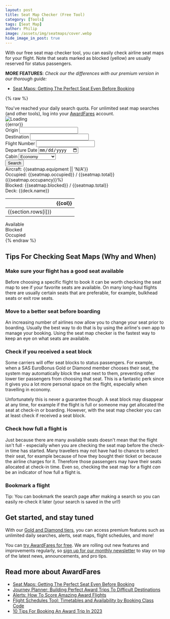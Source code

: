 ```yaml
---
layout: post
title: Seat Map Checker (Free Tool)
category: [Tools]
tags: [Seat Map]
author: Philip
image: /assets/img/seatmaps/cover.webp
hide_image_in_post: true
---
```


With our free seat map checker tool, you can easily check airline seat maps for your flight. Note that seats marked as blocked (yellow) are usually reserved for status passengers.

**MORE FEATURES**: *Check our the differences with our premium version in our thorough guide:*

- [Seat Maps: Getting The Perfect Seat Even Before Booking](https://blog.awardfares.com/seatmaps-guide/)


<link href="/assets/css/seatmaps.css" rel="stylesheet">

{% raw %}

<div id="app" v-cloak>
  <div class="error quota-box" v-if="quotaReached">
    You've reached your daily search quota. For unlimited seat map searches (and other tools), log into your <a href="https://awardfares.com/seats">AwardFares</a> account.
  </div>
  <div class="loader" v-if="loading">
    <img src="/assets/img/ring.svg" alt="Loading" />
  </div>
  <div class="error" v-if="error">{{error}}</div>
  <div class="container">
    <div class="left">
      <div class="row">
        <label>Origin</label>
        <input class="u-fw" type="text" v-model="query.from" placeholder="" />
      </div>
      <div class="row">
        <label>Destination</label>
        <input class="u-fw" type="text" v-model="query.to" placeholder="" />
      </div>
      <div class="row">
        <label>Flight Number</label>
        <input class="u-fw" type="text" v-model="query.flight" placeholder="" />
      </div>
      <div class="row">
        <label>Departure Date</label>
        <input class="u-fw" type="date" v-model="query.date" placeholder="Today" />
      </div>
      <div class="row">
        <label>Cabin</label>
        <select class="u-full-width" v-model="query.cabin">
          <option value="economy">Economy</option>
          <option value="premeco">Prem. Economy</option>
          <option value="business">Business</option>
          <option value="first">First</option>
        </select>
      </div>
      <div class="row">
        <button class="button-primary plausible-event-name=Seatmap+Search" type="button" v-on:click="search">Search</button>
      </div>
    </div>
    <div class="right" v-if="seatmap">
      <div>Aircraft: {{seatmap.equipment || 'N/A'}}</div>
      <div>Occupied: {{seatmap.occupied}} / {{seatmap.total}} ({{seatmap.occupancy}}%)</div>
      <div>Blocked: {{seatmap.blocked}} / {{seatmap.total}}</div>
      <div v-for="deck in seatmap.decks">
        <div v-if="seatmap.decks.length > 1">Deck: {{deck.name}}</div>
        <div v-for="section in deck.sections">
          <table class="seatmap">
            <thead>
              <tr>
                <th></th>
                <th v-for="col in section.columns">{{col}}</th>
              </tr>
            </thead>
            <tbody>
              <tr v-for="row,i in section.grid">
                <td class="number">{{section.rows[i]}}</td>
                <td v-for="cell in row">
                  <div class="seat" v-bind:class="cell.status"></div>
                </td>
              </tr>
            </tbody>
          </table>
        </div>
      </div>
      <div class="legend">
        <div>
          <div class="seat available"></div>
          <span>Available</span>
        </div>
        <div>
          <div class="seat blocked"></div>
          <span>Blocked</span>
        </div>
        <div>
          <div class="seat occupied"></div>
          <span>Occupied</span>
        </div>
      </div>
    </div>
  </div>
</div>
{% endraw %}

## Tips For Checking Seat Maps (Why and When)

### Make sure your flight has a good seat available

Before choosing a specific flight to book it can be worth checking the seat map to see if your favorite seats are available. On many long-haul flights there are usually certain seats that are preferable, for example, bulkhead seats or exit row seats.

### Move to a better seat before boarding

An increasing number of airlines now allow you to change your seat prior to boarding. Usually the best way to do that is by using the airline's own app to manage your booking. Using the seat map checker is the fastest way to keep an eye on what seats are available.

### Check if you received a seat block

Some carriers will offer seat blocks to status passengers. For example, when a SAS EuroBonus Gold or Diamond member chooses their seat, the system may automatically block the seat next to them, preventing other lower tier passengers from choosing that seat. This is a fantastic perk since it gives you a lot more personal space on the flight, especially when travelling in economy.

Unfortunately this is never a guarantee though. A seat block may disappear at any time, for example if the flight is full or someone may get allocated the seat at check-in or boarding. However, with the seat map checker you can at least check if received a seat block.

### Check how full a flight is

Just because there are many available seats doesn't mean that the flight isn't full - especially when you are checking the seat map before the check-in time has started. Many travellers may not have had to chance to select their seat, for example because of how they bought their ticket or because the airline charges for it. Therefore those passengers may have their seats allocated at check-in time. Even so, checking the seat map for a flight _can_ be an indicator of how full a flight is.

### Bookmark a flight

Tip: You can bookmark the search page after making a search so you can easily re-check it later (your search is saved in the url!)

<script src="https://cdnjs.cloudflare.com/ajax/libs/vue/2.6.11/vue.min.js"></script>
<script src="https://cdnjs.cloudflare.com/ajax/libs/jquery/3.5.0/jquery.min.js"></script>
<script src="https://cdnjs.cloudflare.com/ajax/libs/moment.js/2.24.0/moment.min.js"></script>
<script src="/assets/js/seatmaps.js"></script>

## Get started, and stay tuned

With our [Gold and Diamond tiers](https://awardfares.com/pricing), you can access premium features such as unlimited daily searches, alerts, seat maps, flight schedules, and more!

You can [try AwardFares for free](https://awardfares.com/). We are rolling out new features and improvements regularly, so [sign up for our monthly newsletter](https://awardfares.com/newsletter) to stay on top of the latest news, announcements, and pro tips.

## Read more about AwardFares

- [Seat Maps: Getting The Perfect Seat Even Before Booking](https://blog.awardfares.com/seatmaps-guide/)
- [Journey Planner: Building Perfect Award Trips To Difficult Destinations](https://blog.awardfares.com/journey-planner/)
- [Alerts: How To Score Amazing Award Flights](https://blog.awardfares.com/alerts/)
- [Flight Schedules Tool: Timetables and Availability by Booking Class Code](https://blog.awardfares.com/flight-schedules/)
- [10 Tips For Booking An Award Trip In 2023](https://blog.awardfares.com/award-trip-tips/)
